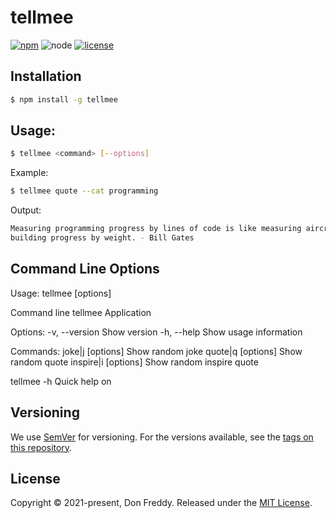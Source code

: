 # tellmee

[![npm](https://img.shields.io/npm/v/tellmee.svg)](https://www.npmjs.com/package/tellmee)
![node](http://img.shields.io/node/v/tellmee.svg)
[![license](https://img.shields.io/npm/l/tellmee.svg)](https://github.com/Donfreddy/tellmee/blob/main/LICENSE)

<!-- > One Paragraph of project description goes here -->

## Installation

```sh
$ npm install -g tellmee
```

## Usage:

```bash
$ tellmee <command> [--options]
```

Example:

```bash
$ tellmee quote --cat programming
```

Output:

```bash
Measuring programming progress by lines of code is like measuring aircraft
building progress by weight. - Bill Gates
```

## Command Line Options

  Usage: tellmee [options] <command>
  
  Command line tellmee Application
  
  Options:
    -v, --version        Show version
    -h, --help           Show usage information
  
  Commands:
    joke|j [options]     Show random joke
    quote|q [options]    Show random quote
    inspire|i [options]  Show random inspire quote
  
  tellmee <command> -h   Quick help on <command>


## Versioning

We use [SemVer](http://semver.org/) for versioning. For the versions available, see the [tags on this repository](https://github.com/Donfreddy/tellmee/tags).

## License

Copyright © 2021-present, Don Freddy. Released under the [MIT License](LICENSE).

